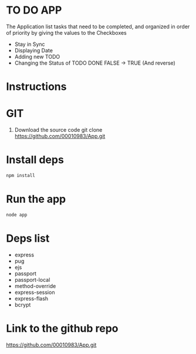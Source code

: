 # TO DO APP
The Application list tasks that need to be completed, and organized in order of priority by giving the values to the Checkboxes
- Stay in Sync 
- Displaying Date
- Adding new TODO
- Changing the Status of TODO DONE FALSE -> TRUE (And reverse)

# Instructions
# GIT
1. Download the source code
git clone https://github.com/00010983/App.git

# Install deps
```bash
npm install
```

# Run the app
``` bash 
node app
```

# Deps list
- express
- pug
- ejs
- passport
- passport-local
- method-override
- express-session
- express-flash
- bcrypt

# Link to the github repo
https://github.com/00010983/App.git